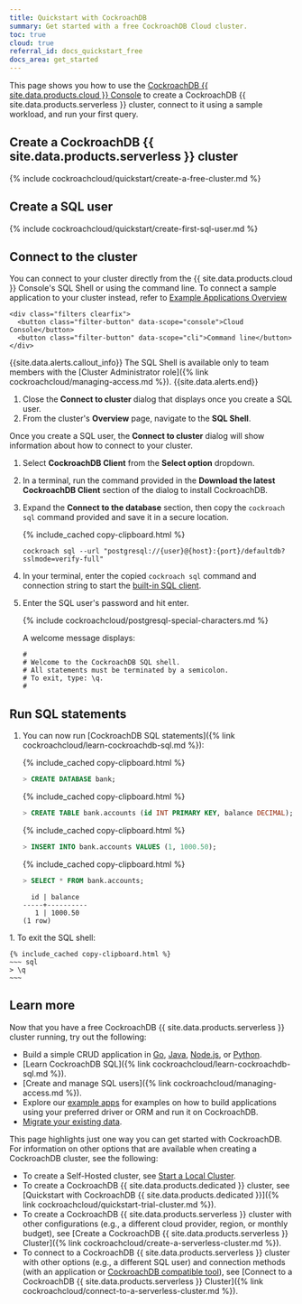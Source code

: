```yaml
---
title: Quickstart with CockroachDB
summary: Get started with a free CockroachDB Cloud cluster.
toc: true
cloud: true
referral_id: docs_quickstart_free
docs_area: get_started
---
```


This page shows you how to use the [CockroachDB {{ site.data.products.cloud }} Console](https://cockroachlabs.cloud) to create a CockroachDB {{ site.data.products.serverless }} cluster, connect to it using a sample workload, and run your first query.

## Create a CockroachDB {{ site.data.products.serverless }} cluster

{% include cockroachcloud/quickstart/create-a-free-cluster.md %}

## Create a SQL user

{% include cockroachcloud/quickstart/create-first-sql-user.md %}

## Connect to the cluster

You can connect to your cluster directly from the {{ site.data.products.cloud }} Console's SQL Shell or using the command line. To connect a sample application to your cluster instead, refer to [Example Applications Overview](https://www.cockroachlabs.com/docs/{{site.current_cloud_version}}/example-apps.md)

    <div class="filters clearfix">
      <button class="filter-button" data-scope="console">Cloud Console</button>
      <button class="filter-button" data-scope="cli">Command line</button>
    </div>
    
<section class="filter-content" markdown="1" data-scope="console">

{{site.data.alerts.callout_info}}
The SQL Shell is available only to team members with the [Cluster Administrator role]({% link cockroachcloud/managing-access.md %}).
{{site.data.alerts.end}}

1. Close the **Connect to cluster** dialog that displays once you create a SQL user.
1. From the cluster's **Overview** page, navigate to the **SQL Shell**.
    
</section>
<section class="filter-content" markdown="1" data-scope="cli">

Once you create a SQL user, the **Connect to cluster** dialog will show information about how to connect to your cluster.

1. Select **CockroachDB Client** from the **Select option** dropdown.
1. In a terminal, run the command provided in the **Download the latest CockroachDB Client** section of the dialog to install CockroachDB.
1. Expand the **Connect to the database** section, then copy the `cockroach sql` command provided and save it in a secure location.
    
    {% include_cached copy-clipboard.html %}
    ~~~
    cockroach sql --url "postgresql://{user}@{host}:{port}/defaultdb?sslmode=verify-full"
    ~~~

1. In your terminal, enter the copied `cockroach sql` command and connection string to start the [built-in SQL client](https://www.cockroachlabs.com/docs/{{site.current_cloud_version}}/cockroach-sql.html).

1. Enter the SQL user's password and hit enter.

    {% include cockroachcloud/postgresql-special-characters.md %}

    A welcome message displays:

    ~~~
    #
    # Welcome to the CockroachDB SQL shell.
    # All statements must be terminated by a semicolon.
    # To exit, type: \q.
    #
    ~~~

</section>

## Run SQL statements

1. You can now run [CockroachDB SQL statements]({% link cockroachcloud/learn-cockroachdb-sql.md %}):

    {% include_cached copy-clipboard.html %}
    ~~~ sql
    > CREATE DATABASE bank;
    ~~~

    {% include_cached copy-clipboard.html %}
    ~~~ sql
    > CREATE TABLE bank.accounts (id INT PRIMARY KEY, balance DECIMAL);
    ~~~

    {% include_cached copy-clipboard.html %}
    ~~~ sql
    > INSERT INTO bank.accounts VALUES (1, 1000.50);
    ~~~

    {% include_cached copy-clipboard.html %}
    ~~~ sql
    > SELECT * FROM bank.accounts;
    ~~~

    ~~~
      id | balance
    -----+----------
       1 | 1000.50
    (1 row)
    ~~~
    
<section class="filter-content" markdown="1" data-scope="cli">
1. To exit the SQL shell:

    {% include_cached copy-clipboard.html %}
    ~~~ sql
    > \q
    ~~~
</section>
    
## Learn more

Now that you have a free CockroachDB {{ site.data.products.serverless }} cluster running, try out the following:

- Build a simple CRUD application in [Go](https://www.cockroachlabs.com/docs/{{site.current_cloud_version}}/build-a-go-app-with-cockroachdb), [Java](https://www.cockroachlabs.com/docs/{{site.current_cloud_version}}/build-a-java-app-with-cockroachdb), [Node.js](https://www.cockroachlabs.com/docs/{{site.current_cloud_version}}/build-a-nodejs-app-with-cockroachdb), or [Python](https://www.cockroachlabs.com/docs/{{site.current_cloud_version}}/build-a-python-app-with-cockroachdb).
- [Learn CockroachDB SQL]({% link cockroachcloud/learn-cockroachdb-sql.md %}).
- [Create and manage SQL users]({% link cockroachcloud/managing-access.md %}).
- Explore our [example apps](https://www.cockroachlabs.com/docs/{{site.current_cloud_version}}/example-apps.md) for examples on how to build applications using your preferred driver or ORM and run it on CockroachDB.
- [Migrate your existing data](https://www.cockroachlabs.com/docs/{{site.current_cloud_version}}/migration-overview).

This page highlights just one way you can get started with CockroachDB. For information on other options that are available when creating a CockroachDB cluster, see the following:

- To create a Self-Hosted cluster, see [Start a Local Cluster](https://www.cockroachlabs.com/docs/{{site.current_cloud_version}}/start-a-local-cluster).
- To create a CockroachDB {{ site.data.products.dedicated }} cluster, see [Quickstart with CockroachDB {{ site.data.products.dedicated }}]({% link cockroachcloud/quickstart-trial-cluster.md %}).
- To create a CockroachDB {{ site.data.products.serverless }} cluster with other configurations (e.g., a different cloud provider, region, or monthly budget), see [Create a CockroachDB {{ site.data.products.serverless }} Cluster]({% link cockroachcloud/create-a-serverless-cluster.md %}).
- To connect to a CockroachDB {{ site.data.products.serverless }} cluster with other options (e.g., a different SQL user) and connection methods (with an application or [CockroachDB compatible tool](https://www.cockroachlabs.com/docs/{{site.current_cloud_version}}/third-party-database-tools)), see [Connect to a CockroachDB {{ site.data.products.serverless }} Cluster]({% link cockroachcloud/connect-to-a-serverless-cluster.md %}).
